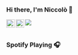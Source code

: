 ### Hi there, I'm Niccolò  👋
<img src="https://github-readme-stats.vercel.app/api?username=niccolo-fato&show_icons=true&theme=tokyonight" />

<a href="https://github.com/niccolo-fato">
  <img align="left" alt="Niccolò's Github" width="22px" src="https://cdn.jsdelivr.net/npm/simple-icons@v3/icons/github.svg" />
</a>

<a href="https://www.instagram.com/niccolo768/">
  <img align="left" alt="Niccolò's Instagram" width="22px" src="https://cdn.jsdelivr.net/npm/simple-icons@v3/icons/instagram.svg" />
</a>
<br/>
<br/>



### Spotify Playing 🎧






